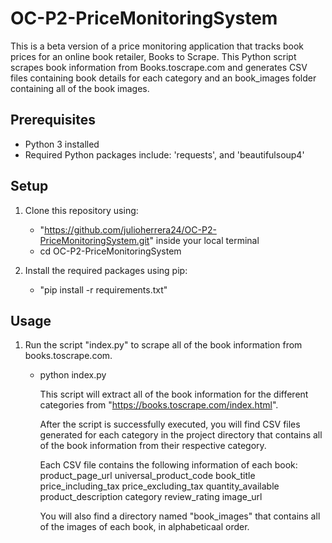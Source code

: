 # OC-P2-PriceMonitoringSystem
This is a beta version of a price monitoring application that tracks book prices for an online book retailer, Books to Scrape. This Python script scrapes book information from Books.toscrape.com and generates CSV files containing book details for each category and an book_images folder containing all of the book images.

## Prerequisites
- Python 3 installed
- Required Python packages include: 'requests', and 'beautifulsoup4'

## Setup
1. Clone this repository using:
   - "https://github.com/julioherrera24/OC-P2-PriceMonitoringSystem.git" inside your local             terminal
   - cd OC-P2-PriceMonitoringSystem
  
2. Install the required packages using pip:
   - "pip install -r requirements.txt"
  

## Usage
1. Run the script "index.py" to scrape all of the book information from books.toscrape.com.
   - python index.py

     This script will extract all of the book information for the different categories from            "https://books.toscrape.com/index.html".

     After the script is successfully executed, you will find CSV files generated for each             category in the project directory that contains all of the book information from their            respective category.

     Each CSV file contains the following information of each book:
        product_page_url
        universal_product_code
        book_title
        price_including_tax
        price_excluding_tax
        quantity_available
        product_description
        category
        review_rating
        image_url

     You will also find a directory named "book_images" that contains all of the images of each        book, in alphabeticaal order.

